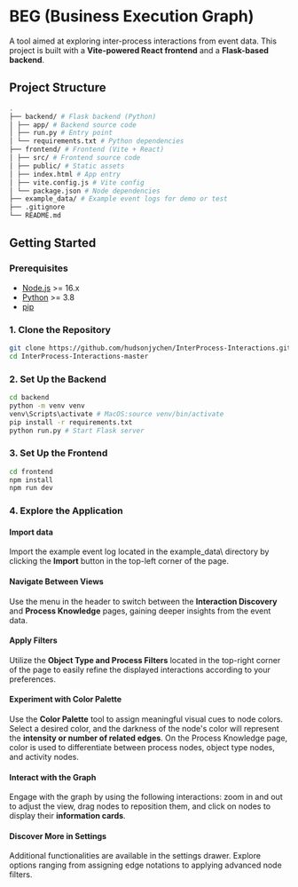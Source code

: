 # BEG (Business Execution Graph)

A tool aimed at exploring inter-process interactions from event data. 
This project is built with a **Vite-powered React frontend** and a **Flask-based backend**.

## Project Structure

```bash
.
├── backend/ # Flask backend (Python)
│ ├── app/ # Backend source code
│ ├── run.py # Entry point
│ └── requirements.txt # Python dependencies
├── frontend/ # Frontend (Vite + React)
│ ├── src/ # Frontend source code
│ ├── public/ # Static assets
│ ├── index.html # App entry
│ ├── vite.config.js # Vite config
│ └── package.json # Node dependencies
├── example_data/ # Example event logs for demo or test
├── .gitignore
└── README.md
```

## Getting Started

### Prerequisites

- [Node.js](https://nodejs.org/) >= 16.x
- [Python](https://www.python.org/) >= 3.8
- [pip](https://pip.pypa.io/en/stable/)

### 1. Clone the Repository
```bash
git clone https://github.com/hudsonjychen/InterProcess-Interactions.git
cd InterProcess-Interactions-master
```

### 2. Set Up the Backend
```bash
cd backend
python -m venv venv
venv\Scripts\activate # MacOS:source venv/bin/activate
pip install -r requirements.txt
python run.py # Start Flask server
```

### 3. Set Up the Frontend
```bash
cd frontend
npm install
npm run dev
```

### 4. Explore the Application
#### Import data
Import the example event log located in the example_data\ directory by clicking the **Import** button in the top-left corner of the page.
#### Navigate Between Views
Use the menu in the header to switch between the **Interaction Discovery** and **Process Knowledge** pages, gaining deeper insights from the event data.
#### Apply Filters
Utilize the **Object Type and Process Filters** located in the top-right corner of the page to easily refine the displayed interactions according to your preferences.
#### Experiment with Color Palette
Use the **Color Palette** tool to assign meaningful visual cues to node colors. Select a desired color, and the darkness of the node's color will represent the **intensity or number of related edges**. On the Process Knowledge page, color is used to differentiate between process nodes, object type nodes, and activity nodes.
#### Interact with the Graph
Engage with the graph by using the following interactions: zoom in and out to adjust the view, drag nodes to reposition them, and click on nodes to display their **information cards**.
#### Discover More in Settings
Additional functionalities are available in the settings drawer. Explore options ranging from assigning edge notations to applying advanced node filters.


